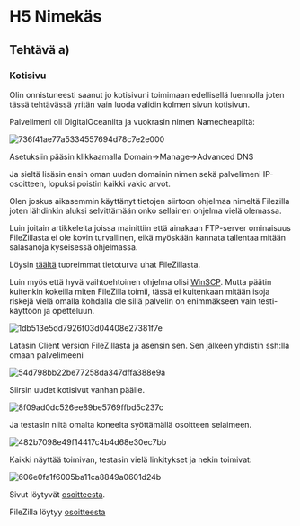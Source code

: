 # H5 Nimekäs

## Tehtävä a)

### Kotisivu

Olin onnistuneesti saanut jo kotisivuni toimimaan edellisellä luennolla joten tässä tehtävässä yritän vain luoda validin kolmen sivun kotisivun.

Palvelimeni oli DigitalOceanilta ja vuokrasin nimen Namecheapiltä:

![736f41ae77a5334557694d78c7e2e000](https://github.com/user-attachments/assets/f6ddc17f-bb09-4318-8e08-e81bb9b0ae46)

Asetuksiin pääsin klikkaamalla Domain->Manage->Advanced DNS

Ja sieltä lisäsin ensin oman uuden domainin nimen sekä palvelimeni IP-osoitteen, lopuksi poistin kaikki vakio arvot.

Olen joskus aikasemmin käyttänyt tietojen siirtoon ohjelmaa nimeltä Filezilla joten lähdinkin aluksi selvittämään onko sellainen ohjelma vielä olemassa.

Luin joitain artikkeleita joissa mainittiin että ainakaan FTP-server ominaisuus FileZillasta ei ole kovin turvallinen, eikä myöskään kannata tallentaa mitään salasanoja kyseisessä ohjelmassa.

Löysin [täältä](https://stack.watch/product/filezilla-project/) tuoreimmat tietoturva uhat FileZillasta.

Luin myös että hyvä vaihtoehtoinen ohjelma olisi [WinSCP](https://winscp.net/eng/index.php). Mutta päätin kuitenkin kokeilla miten FileZilla toimii, tässä ei kuitenkaan mitään isoja riskejä vielä omalla kohdalla ole sillä palvelin on enimmäkseen vain testi-käyttöön ja opetteluun.

![1db513e5dd7926f03d04408e27381f7e](https://github.com/user-attachments/assets/d78cdf2d-754c-4e41-9845-e6fa5f776f17)

Latasin Client version FileZillasta ja asensin sen. Sen jälkeen yhdistin ssh:lla omaan palvelimeeni

![54d798bb22be77258da347dffa388e9a](https://github.com/user-attachments/assets/ee03bdec-0fee-4eea-9591-76e00da77380)

Siirsin uudet kotisivut vanhan päälle.

![8f09ad0dc526ee89be5769ffbd5c237c](https://github.com/user-attachments/assets/317533ad-1c95-4cf5-8313-253a2861efe6)

Ja testasin niitä omalta koneelta syöttämällä osoitteen selaimeen.

![482b7098e49f14417c4b4d68e30ec7bb](https://github.com/user-attachments/assets/d841057e-8172-4038-abcd-7e7959a1b216)

Kaikki näyttää toimivan, testasin vielä linkitykset ja nekin toimivat:

![606e0fa1f6005ba11ca8849a0601d24b](https://github.com/user-attachments/assets/8cd1afab-c6c5-4177-bbc4-cd5dc985fcf2)

Sivut löytyvät [osoitteesta](http://www.kridesav.me).

FileZilla löytyy [osoitteesta](https://filezilla-project.org/)



